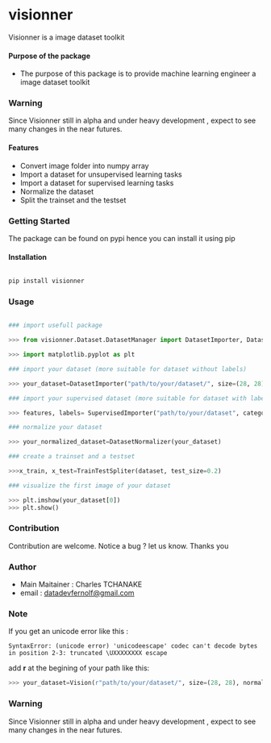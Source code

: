 # visionner
Visionner is a image dataset  toolkit

#### Purpose of the package
+ The purpose of this package is to provide machine learning engineer a image dataset toolkit

### Warning

Since Visionner still in alpha and under heavy development , expect to see many changes in the near futures.

#### Features
+ Convert image folder into numpy array
+ Import a dataset for unsupervised learning tasks
+ Import a dataset for supervised learning tasks
+ Normalize the dataset
+ Split the trainset and the testset


### Getting Started
The package can be found on pypi hence you can install it using pip

#### Installation

```bash

pip install visionner

```

### Usage
```python

### import usefull package

>>> from visionner.Dataset.DatasetManager import DatasetImporter, DatasetNormalizer, TrainTestSpliter, SupervisedImporter

>>> import matplotlib.pyplot as plt 

### import your dataset (more suitable for dataset without labels)

>>> your_dataset=DatasetImporter("path/to/your/dataset/", size=(28, 28))

### import your supervised dataset (more suitable for dataset with labels)

>>> features, labels= SupervisedImporter("path/to/your/dataset", categories=["cat", "dog"], size=(28,28))

### normalize your dataset

>>> your_normalized_dataset=DatasetNormalizer(your_dataset)

### create a trainset and a testset

>>>x_train, x_test=TrainTestSpliter(dataset, test_size=0.2)

### visualize the first image of your dataset

>>> plt.imshow(your_dataset[0])
>>> plt.show()

```


### Contribution
Contribution are welcome.
Notice a bug ? let us know. Thanks you

### Author
+ Main Maitainer : Charles TCHANAKE
+ email : datadevfernolf@gmail.com 

### Note 

If you get an unicode error like  this :

```
SyntaxError: (unicode error) 'unicodeescape' codec can't decode bytes in position 2-3: truncated \UXXXXXXXX escape

```

add **r** at the begining of your path like this:

```python
>>> your_dataset=Vision(r"path/to/your/dataset/", size=(28, 28), normalize=True)
```

### Warning

Since Visionner still in alpha and under heavy development , expect to see many changes in the near futures.